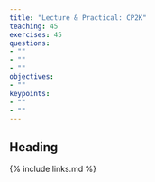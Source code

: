 ```yaml
---
title: "Lecture & Practical: CP2K"
teaching: 45
exercises: 45
questions: 
- ""
- ""
- ""
objectives:
- ""
keypoints:
- ""
- ""
---
```


## Heading


{% include links.md %}
